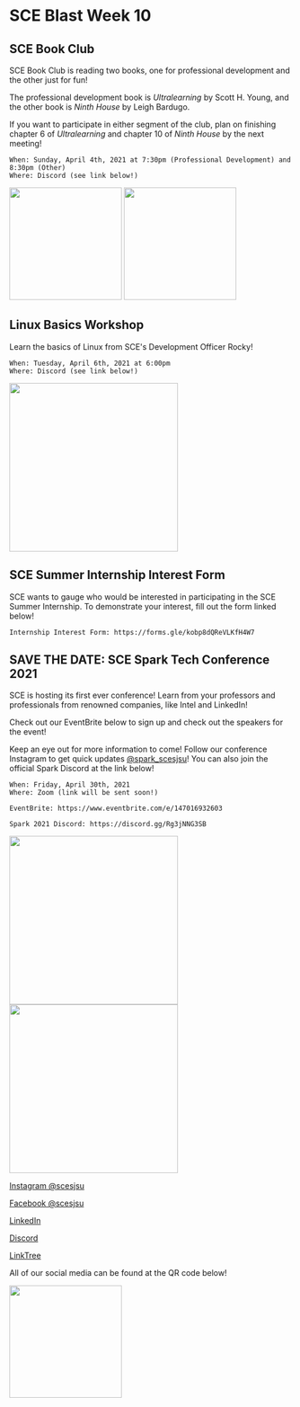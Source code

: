 # SCE Blast Week 10

## SCE Book Club

SCE Book Club is reading two books, one for professional development and the other just for fun!

The professional development book is *Ultralearning* by Scott H. Young, and the other book is *Ninth House* by Leigh Bardugo. 

If you want to participate in either segment of the club, plan on finishing chapter 6 of *Ultralearning* and chapter 10 of *Ninth House* by the next meeting!

```
When: Sunday, April 4th, 2021 at 7:30pm (Professional Development) and 8:30pm (Other)
Where: Discord (see link below!)
```

<img src="https://user-images.githubusercontent.com/55638619/112087844-f5f1ba80-8b4b-11eb-879a-c9192d2e1155.jpg" width="200">
<img src="https://user-images.githubusercontent.com/55638619/112087868-0013b900-8b4c-11eb-92bb-168b7b3682f5.jpg" width="200">


## Linux Basics Workshop
Learn the basics of Linux from SCE's Development Officer Rocky!

```
When: Tuesday, April 6th, 2021 at 6:00pm
Where: Discord (see link below!)
```
<img src="https://user-images.githubusercontent.com/55638619/113197265-4f777a80-9219-11eb-8300-de2acf1ec458.png" width="300">

## SCE Summer Internship Interest Form
SCE wants to gauge who would be interested in participating in the SCE Summer Internship. To demonstrate your interest, fill out the form linked below!

```
Internship Interest Form: https://forms.gle/kobp8dQReVLKfH4W7
```

## SAVE THE DATE: SCE Spark Tech Conference 2021
SCE is hosting its first ever conference! Learn from your professors and professionals from renowned companies, like Intel and LinkedIn!

Check out our EventBrite below to sign up and check out the speakers for the event!

Keep an eye out for more information to come! Follow our conference Instagram to get quick updates [@spark_scesjsu](https://www.instagram.com/spark_scesjsu/)! You can also join the official Spark Discord at the link below!

```
When: Friday, April 30th, 2021
Where: Zoom (link will be sent soon!)

EventBrite: https://www.eventbrite.com/e/147016932603

Spark 2021 Discord: https://discord.gg/Rg3jNNG3SB
```

<img src="https://user-images.githubusercontent.com/55638619/111850899-c08c6900-88ce-11eb-8426-681589201d7e.png" width="300">

<img src="https://user-images.githubusercontent.com/55638619/113491607-fa40a080-9486-11eb-82ec-5f3fdd3ce4ea.png" width="300">

[Instagram @scesjsu](http://instagram.com/sjsusce)

[Facebook @scesjsu](https://www.facebook.com/sjsusce/)

[LinkedIn](https://www.linkedin.com/company/18719781)

[Discord](https://discord.gg/KnhmCRZ)

[LinkTree](https://linktr.ee/sjsusce)

All of our social media can be found at the QR code below!

<img src="https://user-images.githubusercontent.com/55638619/111921118-10df0480-8a50-11eb-8c8b-d0492bc035c5.png" width="200">
